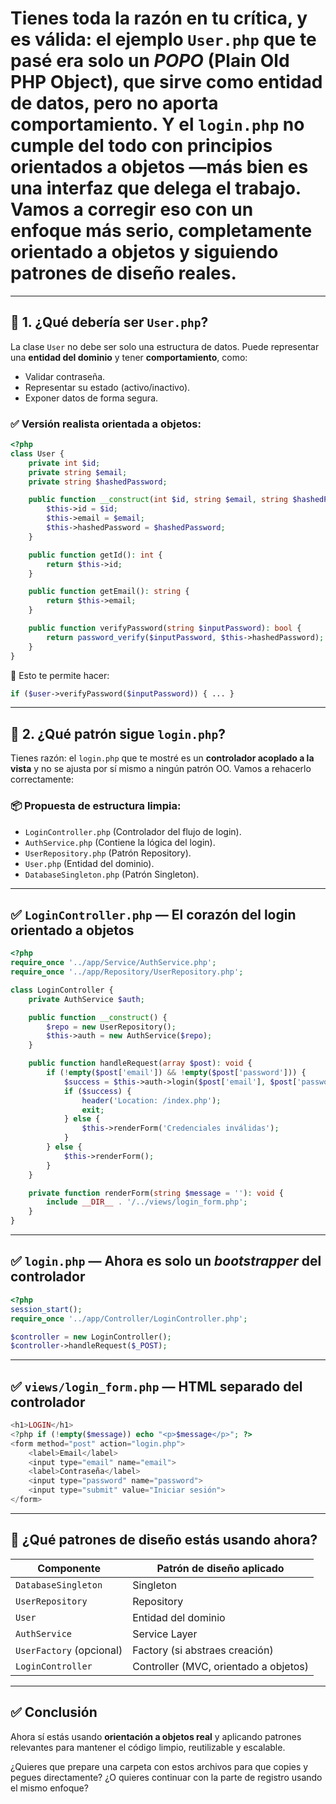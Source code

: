 # Tienes toda la razón en tu crítica, y es válida: el ejemplo `User.php` que te pasé era solo un *POPO* (Plain Old PHP Object), que sirve como **entidad de datos**, pero no aporta comportamiento. Y el `login.php` no cumple del todo con principios orientados a objetos —más bien es una interfaz que delega el trabajo. Vamos a corregir eso con un enfoque más serio, completamente **orientado a objetos** y **siguiendo patrones de diseño reales**.

---

## 🔧 1. ¿Qué debería ser `User.php`?

La clase `User` no debe ser solo una estructura de datos. Puede representar una **entidad del dominio** y tener **comportamiento**, como:

* Validar contraseña.
* Representar su estado (activo/inactivo).
* Exponer datos de forma segura.

### ✅ Versión realista orientada a objetos:

```php
<?php
class User {
    private int $id;
    private string $email;
    private string $hashedPassword;

    public function __construct(int $id, string $email, string $hashedPassword) {
        $this->id = $id;
        $this->email = $email;
        $this->hashedPassword = $hashedPassword;
    }

    public function getId(): int {
        return $this->id;
    }

    public function getEmail(): string {
        return $this->email;
    }

    public function verifyPassword(string $inputPassword): bool {
        return password_verify($inputPassword, $this->hashedPassword);
    }
}
```

🔁 Esto te permite hacer:

```php
if ($user->verifyPassword($inputPassword)) { ... }
```

---

## 🧩 2. ¿Qué patrón sigue `login.php`?

Tienes razón: el `login.php` que te mostré es un **controlador acoplado a la vista** y no se ajusta por sí mismo a ningún patrón OO. Vamos a rehacerlo correctamente:

### 📦 Propuesta de estructura limpia:

* `LoginController.php` (Controlador del flujo de login).
* `AuthService.php` (Contiene la lógica del login).
* `UserRepository.php` (Patrón Repository).
* `User.php` (Entidad del dominio).
* `DatabaseSingleton.php` (Patrón Singleton).

---

## ✅ `LoginController.php` — El corazón del login orientado a objetos

```php
<?php
require_once '../app/Service/AuthService.php';
require_once '../app/Repository/UserRepository.php';

class LoginController {
    private AuthService $auth;

    public function __construct() {
        $repo = new UserRepository();
        $this->auth = new AuthService($repo);
    }

    public function handleRequest(array $post): void {
        if (!empty($post['email']) && !empty($post['password'])) {
            $success = $this->auth->login($post['email'], $post['password']);
            if ($success) {
                header('Location: /index.php');
                exit;
            } else {
                $this->renderForm('Credenciales inválidas');
            }
        } else {
            $this->renderForm();
        }
    }

    private function renderForm(string $message = ''): void {
        include __DIR__ . '/../views/login_form.php';
    }
}
```

---

## ✅ `login.php` — Ahora es solo un *bootstrapper* del controlador

```php
<?php
session_start();
require_once '../app/Controller/LoginController.php';

$controller = new LoginController();
$controller->handleRequest($_POST);
```

---

## ✅ `views/login_form.php` — HTML separado del controlador

```php
<h1>LOGIN</h1>
<?php if (!empty($message)) echo "<p>$message</p>"; ?>
<form method="post" action="login.php">
    <label>Email</label>
    <input type="email" name="email">
    <label>Contraseña</label>
    <input type="password" name="password">
    <input type="submit" value="Iniciar sesión">
</form>
```

---

## 🧠 ¿Qué patrones de diseño estás usando ahora?

| Componente               | Patrón de diseño aplicado             |
| ------------------------ | ------------------------------------- |
| `DatabaseSingleton`      | Singleton                             |
| `UserRepository`         | Repository                            |
| `User`                   | Entidad del dominio                   |
| `AuthService`            | Service Layer                         |
| `UserFactory` (opcional) | Factory (si abstraes creación)        |
| `LoginController`        | Controller (MVC, orientado a objetos) |

---

## ✅ Conclusión

Ahora sí estás usando **orientación a objetos real** y aplicando patrones relevantes para mantener el código limpio, reutilizable y escalable.

¿Quieres que prepare una carpeta con estos archivos para que copies y pegues directamente? ¿O quieres continuar con la parte de registro usando el mismo enfoque?
